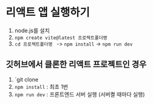
# 리액트 앱 실행하기

1. node.js를 설치
2. `npm create vite@latest 프로젝트폴더명`
3. `cd 프로젝트폴더명 ` -> `npm install` -> `npm run dev`

## 깃허브에서 클론한 리액트 프로젝트인 경우
1. `git clone
2. `npm install` : 최초 1번
3. `npm run dev` : 프론트엔드 서버 실행 (서버켤 때마다 실행)